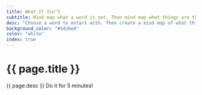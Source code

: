 ```yaml
---
title: What It Isn’t
subtitle: Mind map what a word is not. Then mind map what things are these not-words.
desc: "Choose a word to mstart with. Then create a mind map of what this word is. Then mind map what those not-words are."
background_color: "#5426e8"
color: "white"
index: true
---
```

# {{ page.title }}

{{ page.desc }} Do it for 5 minutes!

<ul class="_random random masonry" data-child="li" data-amount="27" data-template="[[ mix ]]" data-params='{"collections": 
["animals-singular", "food-singular", "nouns-singular", "objects-singular"]}'></ul>
